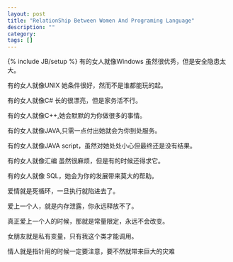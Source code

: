 ```yaml
---
layout: post
title: "RelationShip Between Women And Programing Language"
description: ""
category: 
tags: []
---
```

{% include JB/setup %}
有的女人就像Windows 虽然很优秀，但是安全隐患太大。 

有的女人就像UNIX  她条件很好，然而不是谁都能玩的起。 

有的女人就像C# 长的很漂亮，但是家务活不行。 

有的女人就像C++,她会默默的为你做很多的事情。 

有的女人就像JAVA,只需一点付出她就会为你到处服务。 

有的女人就像JAVA script，虽然对她处处小心但最终还是没有结果。 

有的女人就像汇编 虽然很麻烦，但是有的时候还得求它。 

有的女人就像 SQL，她会为你的发展带来莫大的帮助。 

爱情就是死循环，一旦执行就陷进去了。 

爱上一个人，就是内存泄露，你永远释放不了。 

真正爱上一个人的时候，那就是常量限定，永远不会改变。 

女朋友就是私有变量，只有我这个类才能调用。 

情人就是指针用的时候一定要注意，要不然就带来巨大的灾难 
